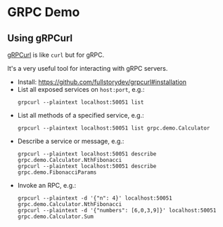 # GRPC Demo


## Using gRPCurl

[gRPCurl](https://github.com/fullstorydev/grpcurl) is like `curl` but for gRPC.

It's a very useful tool for interacting with gRPC servers.

- Install: https://github.com/fullstorydev/grpcurl#installation
- List all exposed services on `host:port`, e.g.:
    ```
    grpcurl --plaintext localhost:50051 list
    ```
- List all methods of a specified service, e.g.:
    ```
    grpcurl --plaintext localhost:50051 list grpc.demo.Calculator
    ```
- Describe a service or message, e.g.:
    ```
    grpcurl --plaintext localhost:50051 describe grpc.demo.Calculator.NthFibonacci
    grpcurl --plaintext localhost:50051 describe grpc.demo.FibonacciParams
    ```
- Invoke an RPC, e.g.:
    ```
    grpcurl --plaintext -d '{"n": 4}' localhost:50051 grpc.demo.Calculator.NthFibonacci
    grpcurl --plaintext -d '{"numbers": [6,0,3,9]}' localhost:50051 grpc.demo.Calculator.Sum
    ```
